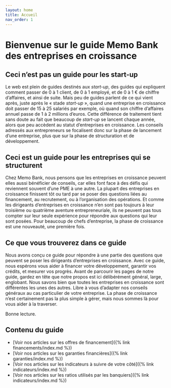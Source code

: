 ```yaml
---
layout: home
title: Accueil
nav_order: 1
---
```


# Bienvenue sur le guide Memo Bank des entreprises en croissance

## Ceci n’est pas un guide pour les start-up

Le web est plein de guides destinés aux _start-up_, des guides qui expliquent comment passer de 0 à 1 client, de 0 à 1 employé, et de 0 à 1 € de chiffre d’affaires, et ainsi de suite. Mais peu de guides parlent de ce qui vient après, juste après le « stade *start-up* », quand une entreprise en croissance doit passer de 15 à 25 salariés par exemple, où quand son chiffre d’affaires annuel passe de 1 à 2 millions d’euros. Cette différence de traitement tient sans doute au fait que beaucoup de _start-up_ se lancent chaque année, alors que peu accèdent au statut d’entreprises en croissance. Les conseils adressés aux entrepreneurs se focalisent donc sur la phase de lancement d’une entreprise, plus que sur la phase de structuration et de développement.

## Ceci est un guide pour les entreprises qui se structurent

Chez Memo Bank, nous pensons que les entreprises en croissance peuvent elles aussi bénéficier de conseils, car elles font face à des défis qui reviennent souvent d’une PME à une autre. La plupart des entreprises en croissance finissent tôt ou tard par se poser des questions liées au financement, au recrutement, ou à l’organisation des opérations. Et comme les dirigeants d’entreprises en croissance n’en sont pas toujours à leur troisième ou quatrième aventure entrepreneuriale, ils ne peuvent pas tous compter sur leur seule expérience pour répondre aux questions qui leur sont posées. Pour beaucoup de chefs d’entreprise, la phase de croissance est une nouveauté, une première fois.

## Ce que vous trouverez dans ce guide

Nous avons conçu ce guide pour répondre à une partie des questions que peuvent se poser les dirigeants d’entreprises en croissance. Avec ce guide, nous espérons vous aider à financer votre développement, garantir vos crédits, et mesurer vos progrès. Avant de parcourir les pages de notre guide, gardez en tête que notre propos est ici délibérément général, large, englobant. Nous savons bien que toutes les entreprises en croissance sont différentes les unes des autres. Libre à vous d’adapter nos conseils généraux au cas particulier de votre entreprise. La phase de croissance n’est certainement pas la plus simple à gérer, mais nous sommes là pour vous aider à la traverser.

Bonne lecture.

## Contenu du guide

- [Voir nos articles sur les offres de financement]({% link financements/index.md %})
- [Voir nos articles sur les garanties financières]({% link garanties/index.md %})
- [Voir nos articles sur les indicateurs à suivre de votre côté]({% link indicateurs/index.md %})
- [Voir nos articles sur les ratios utilisés par les banquiers]({% link indicateurs/index.md %})
